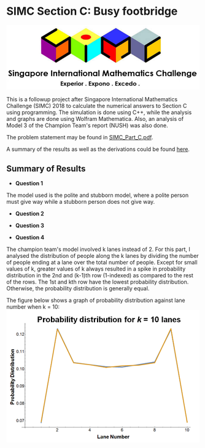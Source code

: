 # SIMC Section C: Busy footbridge

![SIMC Logo](simc_logo.png)

This is a followup project after Singapore International Mathematics Challenge (SIMC) 2018 to calculate the numerical answers to Section C using programming.
The simulation is done using C++, while the analysis and graphs are done using Wolfram Mathematica.
Also, an analysis of Model 3 of the Champion Team's report (NUSH) was also done.

The problem statement may be found in [SIMC_Part_C.pdf](https://github.com/jianzhi-1/simc_c/blob/master/SIMC_Part_C.pdf).

A summary of the results as well as the derivations could be found [here](https://github.com/jianzhi-1/simc_c/blob/master/SIMC%20Part%20C%20Solution.pdf).

## Summary of Results
- **Question 1**

The model used is the polite and stubborn model, where a polite person must give way while a stubborn person does not give way.

- **Question 2**

- **Question 3**

- **Question 4**

The champion team's model involved k lanes instead of 2. For this part, I analysed the distribution of people along the k lanes 
by dividing the number of people ending at a lane over the total number of people. Except for small values of k, greater values 
of k always resulted in a spike in probability distribution in the 2nd and (k-1)th row (1-indexed) as compared to the rest of the rows. 
The 1st and kth row have the lowest probability distribution. Otherwise, the probability distribution is generally equal.

The figure below shows a graph of probability distribution against lane number when k = 10:
![Probability Distribution for k = 10](analysis/k10graph.png)

<insert result on probability of first lane for varying k>
<insert result on probability of second lane for varying k>